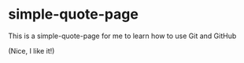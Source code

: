 # simple-quote-page

This is a simple-quote-page for me to learn how to use Git and GitHub

(Nice, I like it!)
